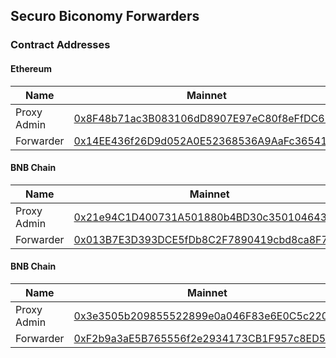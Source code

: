 ## Securo Biconomy Forwarders

### Contract Addresses

#### Ethereum

| Name              | Mainnet                                                                             | Testnet
|-------------------|-------------------------------------------------------------------------------------|-----------------------------------------
| Proxy Admin       | [0x8F48b71ac3B083106dD8907E97eC80f8eFfDC622](https://etherscan.io/address/0x8f48b71ac3b083106dd8907e97ec80f8effdc622) | 
| Forwarder         | [0x14EE436f26D9d052A0E52368536A9AaFc36541c2](https://etherscan.io/address/0x14ee436f26d9d052a0e52368536a9aafc36541c2) |

#### BNB Chain

| Name              | Mainnet                                                                             | Testnet
|-------------------|-------------------------------------------------------------------------------------|-----------------------------------------
| Proxy Admin       | [0x21e94C1D400731A501880b4BD30c3501046439c9](https://bscscan.com/address/0x21e94c1d400731a501880b4bd30c3501046439c9) | 
| Forwarder         | [0x013B7E3D393DCE5fDb8C2F7890419cbd8ca8F7EE](https://bscscan.com/address/0x013b7e3d393dce5fdb8c2f7890419cbd8ca8f7ee) |

#### BNB Chain

| Name              | Mainnet                                                                             | Testnet
|-------------------|-------------------------------------------------------------------------------------|-----------------------------------------
| Proxy Admin       | [0x3e3505b209855522899e0a046F83e6E0C5c2206b](https://polygonscan.com/address/0x3e3505b209855522899e0a046f83e6e0c5c2206b) | 
| Forwarder         | [0xF2b9a3aE5B765556f2e2934173CB1F957c8ED50B](https://polygonscan.com/address/0xf2b9a3ae5b765556f2e2934173cb1f957c8ed50b) |
